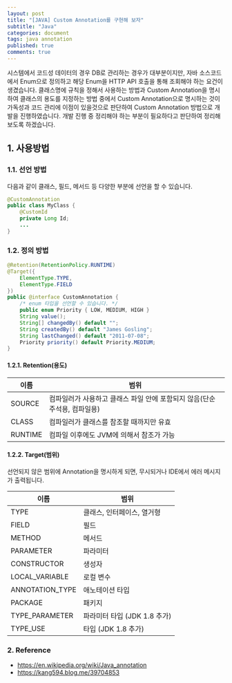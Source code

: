 ```yaml
---
layout: post
title: "[JAVA] Custom Annotation를 구현해 보자"
subtitle: "Java"
categories: document
tags: java annotation
published: true
comments: true
---
```




시스템에서 코드성 데이터의 경우 DB로 관리하는 경우가 대부분이지만, 자바 소스코드에서 Enum으로 정의하고 해당 Enum을 HTTP API 호출을 통해 조회해야 하는 요건이 생겼습니다. 클래스명에 규칙을 정해서 사용하는 방법과 Custom Annotation을 명시하여 클래스의 용도를 지정하는 방법 중에서 Custom Annotation으로 명시하는 것이 가독성과 코드 관리에 이점이 있을것으로 판단하여 Custom Annotation 방법으로 개발을 진행하였습니다. 개발 진행 중 정리해야 하는 부분이 필요하다고 판단하여 정리해 보도록 하겠습니다.



## 1. 사용방법

### 1.1. 선언 방법

다음과 같이 클래스, 필드, 메서드 등 다양한 부분에 선언을 할 수 있습니다.

```java
@CustomAnnotation
public class MyClass {
    @CustomId
    private Long Id;
    ...
}
```



### 1.2. 정의 방법

```java
@Retention(RetentionPolicy.RUNTIME)
@Target({
    ElementType.TYPE,
    ElementType.FIELD
})
public @interface CustomAnnotation {
    /* enum 타입을 선언할 수 있습니다. */
    public enum Priority { LOW, MEDIUM, HIGH }
    String value();
    String[] changedBy() default "";
    String createdBy() default "James Gosling";
    String lastChanged() default "2011-07-08";
    Priority priority() default Priority.MEDIUM;
}
```



#### 1.2.1. Retention(용도)

| 이름    | 범위                                                         |
| ------- | ------------------------------------------------------------ |
| SOURCE  | 컴파일러가 사용하고 클래스 파일 안에 포함되지 않음(단순 주석용, 컴파일용) |
| CLASS   | 컴파일러가 클래스를 참조할 때까지만 유효                     |
| RUNTIME | 컴파일 이후에도 JVM에 의해서 참조가 가능                     |

#### 1.2.2. Target(범위)

선언되지 않은 범위에 Annotation을 명시하게 되면, 무시되거나 IDE에서 에러 메시지가 출력됩니다.

| 이름            | 범위                         |
| --------------- | ---------------------------- |
| TYPE            | 클래스, 인터페이스, 열거형   |
| FIELD           | 필드                         |
| METHOD          | 메서드                       |
| PARAMETER       | 파라미터                     |
| CONSTRUCTOR     | 생성자                       |
| LOCAL_VARIABLE  | 로컬 변수                    |
| ANNOTATION_TYPE | 애노테이션 타입              |
| PACKAGE         | 패키지                       |
| TYPE_PARAMETER  | 파라미터 타입 (JDK 1.8 추가) |
| TYPE_USE        | 타입 (JDK 1.8 추가)          |



### 2. Reference

- https://en.wikipedia.org/wiki/Java_annotation
- https://kang594.blog.me/39704853
